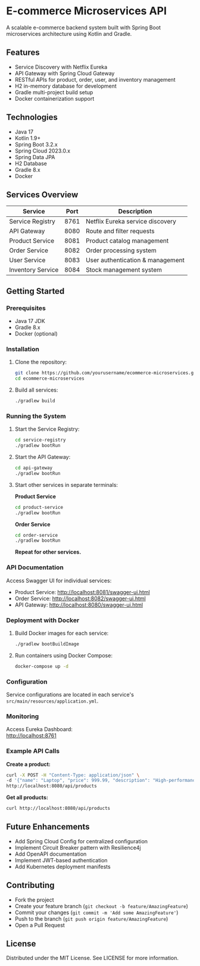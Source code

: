 # E-commerce Microservices API

A scalable e-commerce backend system built with Spring Boot microservices architecture using Kotlin and Gradle.

## Features

- Service Discovery with Netflix Eureka
- API Gateway with Spring Cloud Gateway
- RESTful APIs for product, order, user, and inventory management
- H2 in-memory database for development
- Gradle multi-project build setup
- Docker containerization support

## Technologies

- Java 17
- Kotlin 1.9+
- Spring Boot 3.2.x
- Spring Cloud 2023.0.x
- Spring Data JPA
- H2 Database
- Gradle 8.x
- Docker

## Services Overview

| Service              | Port  | Description                           |
|----------------------|-------|---------------------------------------|
| Service Registry     | 8761  | Netflix Eureka service discovery      |
| API Gateway          | 8080  | Route and filter requests             |
| Product Service      | 8081  | Product catalog management            |
| Order Service        | 8082  | Order processing system               |
| User Service         | 8083  | User authentication & management      |
| Inventory Service    | 8084  | Stock management system               |

## Getting Started

### Prerequisites

- Java 17 JDK
- Gradle 8.x
- Docker (optional)

### Installation

1. Clone the repository:
    ```bash
    git clone https://github.com/yourusername/ecommerce-microservices.git
    cd ecommerce-microservices
    ```

2. Build all services:
    ```bash
    ./gradlew build
    ```

### Running the System

1. Start the Service Registry:
    ```bash
    cd service-registry
    ./gradlew bootRun
    ```

2. Start the API Gateway:
    ```bash
    cd api-gateway
    ./gradlew bootRun
    ```

3. Start other services in separate terminals:

    **Product Service**
    ```bash
    cd product-service
    ./gradlew bootRun
    ```

    **Order Service**
    ```bash
    cd order-service
    ./gradlew bootRun
    ```

    **Repeat for other services.**

### API Documentation

Access Swagger UI for individual services:

- Product Service: [http://localhost:8081/swagger-ui.html](http://localhost:8081/swagger-ui.html)
- Order Service: [http://localhost:8082/swagger-ui.html](http://localhost:8082/swagger-ui.html)
- API Gateway: [http://localhost:8080/swagger-ui.html](http://localhost:8080/swagger-ui.html)

### Deployment with Docker

1. Build Docker images for each service:
    ```bash
    ./gradlew bootBuildImage
    ```

2. Run containers using Docker Compose:
    ```bash
    docker-compose up -d
    ```

### Configuration

Service configurations are located in each service's `src/main/resources/application.yml`.

### Monitoring

Access Eureka Dashboard:  
[http://localhost:8761](http://localhost:8761)

### Example API Calls

**Create a product:**
```bash
curl -X POST -H "Content-Type: application/json" \
-d '{"name": "Laptop", "price": 999.99, "description": "High-performance laptop"}' \
http://localhost:8080/api/products
```

**Get all products:**
```bash
curl http://localhost:8080/api/products
```

## Future Enhancements

- Add Spring Cloud Config for centralized configuration
- Implement Circuit Breaker pattern with Resilience4j
- Add OpenAPI documentation
- Implement JWT-based authentication
- Add Kubernetes deployment manifests

## Contributing

- Fork the project
- Create your feature branch (`git checkout -b feature/AmazingFeature`)
- Commit your changes (`git commit -m 'Add some AmazingFeature'`)
- Push to the branch (`git push origin feature/AmazingFeature`)
- Open a Pull Request

## License

Distributed under the MIT License. See LICENSE for more information.
